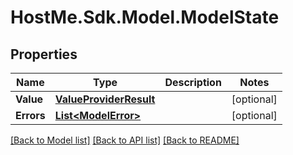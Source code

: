 # HostMe.Sdk.Model.ModelState
## Properties

Name | Type | Description | Notes
------------ | ------------- | ------------- | -------------
**Value** | [**ValueProviderResult**](ValueProviderResult.md) |  | [optional] 
**Errors** | [**List&lt;ModelError&gt;**](ModelError.md) |  | [optional] 

[[Back to Model list]](../README.md#documentation-for-models) [[Back to API list]](../README.md#documentation-for-api-endpoints) [[Back to README]](../README.md)

